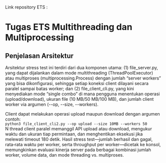 Link repository ETS : 
# Tugas ETS Multithreading dan Multiprocessing
## Penjelasan Arsitektur
Arsitektur stress test ini terdiri dari dua komponen utama: 
(1) file_server.py, yang dapat dijalankan dalam mode multithreading (ThreadPoolExecutor) atau multiproses (multiprocessing.Process) dengan jumlah “server workers” yang bisa dikonfigurasi, sehingga setiap koneksi client dilayani secara paralel sampai batas worker; dan 
(2) file_client_cli.py, yang kini menyediakan mode “single combo” di mana pengguna menentukan operasi (upload/download), ukuran file (10 MB/50 MB/100 MB), dan jumlah client worker via argumen (--op, --size, --workers). 

Client dapat melakukan operasi upload maupun download dengan argumen contoh:  
`python3 file_client_cli2.py --op upload --size 10MB --workers 50`    
N thread client paralel memanggil API upload atau download, mengukur waktu dan ukuran tiap permintaan, dan menghentikan eksekusi jika melewati timeout 180 detik. 
Hasil stress test—jumlah berhasil dan gagal, rata‐rata waktu per worker, serta throughput per worker—dicetak ke konsol, memungkinkan evaluasi kinerja server pada berbagai kombinasi jumlah worker, volume data, dan mode threading vs. multiproses.
